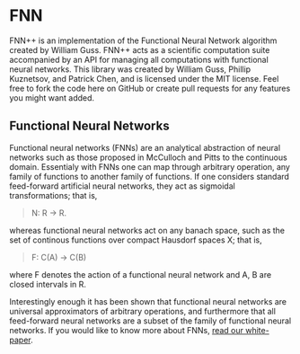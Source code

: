 FNN
===

FNN++ is an implementation of the Functional Neural Network algorithm created by William Guss. 
FNN++ acts as a scientific computation suite accompanied by an API for managing all computations with functional neural networks.
This library was created by William Guss, Phillip Kuznetsov, and Patrick Chen, and is licensed under the MIT license. 
Feel free to fork the code here on GitHub or create pull requests for any features you might want added.


## Functional Neural Networks
Functional neural networks (FNNs) are an analytical abstraction of neural networks such as those proposed in McCulloch and Pitts to the continuous domain.
Essentialy with FNNs one can map through arbitrary operation, any family of functions to another family of functions. 
If one considers standard feed-forward artificial neural networks, they act as sigmoidal transformations; that is,

>N: R -> R.

whereas functional neural networks act on any banach space, such as the set of continous functions over compact Hausdorf spaces X; that is,

>F: C(A) -> C(B)

where F denotes the action of a functional neural network and A, B are closed intervals in R.

Interestingly enough it has been shown that functional neural networks are universal approximators of arbitrary operations, and furthermore that all feed-forward neural networks are a subset of the family of functional neural networks. 
If you would like to know more about FNNs, [read our white-paper](./documentation/FunctionalNN.pdf).
